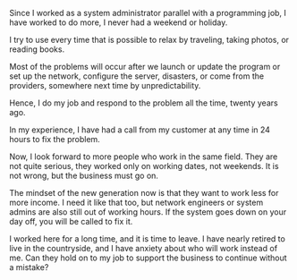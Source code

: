 Since I worked as a system administrator parallel with a programming job, I have worked to do more, I never had a weekend or holiday.

I try to use every time that is possible to relax by traveling, taking photos, or reading books.

Most of the problems will occur after we launch or update the program or set up the network, configure the server, disasters, or come from the providers, somewhere next time by unpredictability.

Hence, I do my job and respond to the problem all the time, twenty years ago.

In my experience, I have had a call from my customer at any time in 24 hours to fix the problem.

Now, I look forward to more people who work in the same field. They are not quite serious, they worked only on working dates, not weekends. It is not wrong, but the business must go on.

The mindset of the new generation now is that they want to work less for more income. I need it like that too, but network engineers or system admins are also still out of working hours. If the system goes down on your day off, you will be called to fix it.

I worked here for a long time, and it is time to leave. I have nearly retired to live in the countryside, and I have anxiety about who will work instead of me. Can they hold on to my job to support the business to continue without a mistake?
